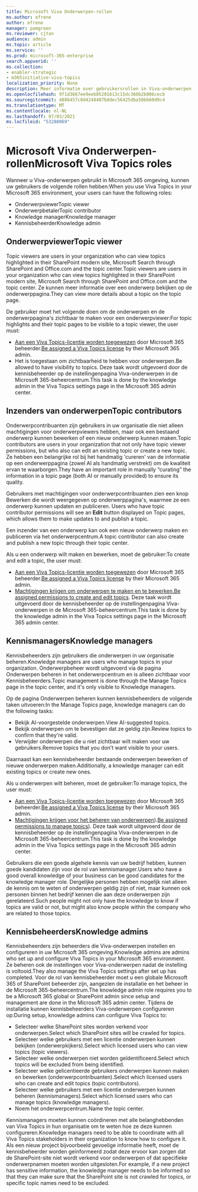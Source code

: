```yaml
---
title: Microsoft Viva Onderwerpen-rollen
ms.author: efrene
author: efrene
manager: pamgreen
ms.reviewer: cjtan
audience: admin
ms.topic: article
ms.service: ''
ms.prod: microsoft-365-enterprise
search.appverid: ''
ms.collection:
- enabler-strategic
- m365initiative-viva-topics
localization_priority: None
description: Meer informatie over gebruikersrollen in Viva-onderwerpen.
ms.openlocfilehash: 9f1d3667ee9eeb05201613c15dc360b2b006cecb
ms.sourcegitcommit: 4886457c0d4248407bddec56425dba50bb60d9c4
ms.translationtype: MT
ms.contentlocale: nl-NL
ms.lasthandoff: 07/03/2021
ms.locfileid: "53288069"
---
```

# <a name="microsoft-viva-topics-roles"></a><span data-ttu-id="b820c-103">Microsoft Viva Onderwerpen-rollen</span><span class="sxs-lookup"><span data-stu-id="b820c-103">Microsoft Viva Topics roles</span></span> 

<span data-ttu-id="b820c-104">Wanneer u Viva-onderwerpen gebruikt in Microsoft 365 omgeving, kunnen uw gebruikers de volgende rollen hebben:</span><span class="sxs-lookup"><span data-stu-id="b820c-104">When you use Viva Topics in your Microsoft 365 environment, your users can have the following roles:</span></span>

- <span data-ttu-id="b820c-105">Onderwerpviewer</span><span class="sxs-lookup"><span data-stu-id="b820c-105">Topic viewer</span></span>
- <span data-ttu-id="b820c-106">Onderwerpbetaler</span><span class="sxs-lookup"><span data-stu-id="b820c-106">Topic contributor</span></span>
- <span data-ttu-id="b820c-107">Knowledge manager</span><span class="sxs-lookup"><span data-stu-id="b820c-107">Knowledge manager</span></span>
- <span data-ttu-id="b820c-108">Kennisbeheerder</span><span class="sxs-lookup"><span data-stu-id="b820c-108">Knowledge admin</span></span>

## <a name="topic-viewer"></a><span data-ttu-id="b820c-109">Onderwerpviewer</span><span class="sxs-lookup"><span data-stu-id="b820c-109">Topic viewer</span></span>

<span data-ttu-id="b820c-110">Topic viewers are users in your organization who can view topics highlighted in their SharePoint modern site, Microsoft Search through SharePoint and Office.com and the topic center.</span><span class="sxs-lookup"><span data-stu-id="b820c-110">Topic viewers are users in your organization who can view topics highlighted in their SharePoint modern site, Microsoft Search through SharePoint and Office.com and the topic center.</span></span> <span data-ttu-id="b820c-111">Ze kunnen meer informatie over een onderwerp bekijken op de onderwerppagina.</span><span class="sxs-lookup"><span data-stu-id="b820c-111">They can view more details about a topic on the topic page.</span></span> 

<span data-ttu-id="b820c-112">De gebruiker moet het volgende doen om de onderwerpen en de onderwerppagina's zichtbaar te maken voor een onderwerpviewer:</span><span class="sxs-lookup"><span data-stu-id="b820c-112">For topic highlights and their topic pages to be visible to a topic viewer, the user must:</span></span>

- <span data-ttu-id="b820c-113">[Aan een Viva Topics-licentie worden toegewezen](./set-up-topic-experiences.md#assign-licenses) door Microsoft 365 beheerder.</span><span class="sxs-lookup"><span data-stu-id="b820c-113">[Be assigned a Viva Topics license](./set-up-topic-experiences.md#assign-licenses) by their Microsoft 365 admin.</span></span>
- <span data-ttu-id="b820c-114">Het is toegestaan om zichtbaarheid te hebben voor onderwerpen.</span><span class="sxs-lookup"><span data-stu-id="b820c-114">Be allowed to have visibility to topics.</span></span> <span data-ttu-id="b820c-115">Deze taak wordt uitgevoerd door de kennisbeheerder op de instellingenpagina Viva-onderwerpen in de Microsoft 365-beheercentrum.</span><span class="sxs-lookup"><span data-stu-id="b820c-115">This task is done by the knowledge admin in the Viva Topics settings page in the Microsoft 365 admin center.</span></span>

## <a name="topic-contributors"></a><span data-ttu-id="b820c-116">Inzenders van onderwerpen</span><span class="sxs-lookup"><span data-stu-id="b820c-116">Topic contributors</span></span>

<span data-ttu-id="b820c-117">Onderwerpcontribuanten zijn gebruikers in uw organisatie die niet alleen machtigingen voor onderwerpviewers hebben, maar ook een bestaand onderwerp kunnen bewerken of een nieuw onderwerp kunnen maken.</span><span class="sxs-lookup"><span data-stu-id="b820c-117">Topic contributors are users in your organization that not only have topic viewer permissions, but who also can edit an existing topic or create a new topic.</span></span> <span data-ttu-id="b820c-118">Ze hebben een belangrijke rol bij het handmatig 'cureren' van de informatie op een onderwerppagina (zowel AI als handmatig verstrekt) om de kwaliteit ervan te waarborgen.</span><span class="sxs-lookup"><span data-stu-id="b820c-118">They have an important role in manually “curating” the information in a topic page (both AI or manually provided) to ensure its quality.</span></span>

<span data-ttu-id="b820c-119">Gebruikers met machtigingen voor onderwerpcontribuanten zien een knop Bewerken die wordt weergegeven op onderwerppagina's, waarmee ze een onderwerp kunnen updaten en publiceren. </span><span class="sxs-lookup"><span data-stu-id="b820c-119">Users who have topic contributor permissions will see an **Edit** button displayed on Topic pages, which allows them to make updates to and publish a topic.</span></span>

<span data-ttu-id="b820c-120">Een inzender van een onderwerp kan ook een nieuw onderwerp maken en publiceren via het onderwerpcentrum.</span><span class="sxs-lookup"><span data-stu-id="b820c-120">A topic contributor can also create and publish a new topic through their topic center.</span></span>

<span data-ttu-id="b820c-121">Als u een onderwerp wilt maken en bewerken, moet de gebruiker:</span><span class="sxs-lookup"><span data-stu-id="b820c-121">To create and edit a topic, the user must:</span></span>

- <span data-ttu-id="b820c-122">[Aan een Viva Topics-licentie worden toegewezen](./set-up-topic-experiences.md#assign-licenses) door Microsoft 365 beheerder.</span><span class="sxs-lookup"><span data-stu-id="b820c-122">[Be assigned a Viva Topics license](./set-up-topic-experiences.md#assign-licenses) by their Microsoft 365 admin.</span></span>
- <span data-ttu-id="b820c-123">[Machtigingen krijgen om onderwerpen te maken en te bewerken.](./topic-experiences-user-permissions.md)</span><span class="sxs-lookup"><span data-stu-id="b820c-123">[Be assigned permissions to create and edit topics](./topic-experiences-user-permissions.md).</span></span> <span data-ttu-id="b820c-124">Deze taak wordt uitgevoerd door de kennisbeheerder op de instellingenpagina Viva-onderwerpen in de Microsoft 365-beheercentrum.</span><span class="sxs-lookup"><span data-stu-id="b820c-124">This task is done by the knowledge admin in the Viva Topics settings page in the Microsoft 365 admin center.</span></span>

## <a name="knowledge-managers"></a><span data-ttu-id="b820c-125">Kennismanagers</span><span class="sxs-lookup"><span data-stu-id="b820c-125">Knowledge managers</span></span>

<span data-ttu-id="b820c-126">Kennisbeheerders zijn gebruikers die onderwerpen in uw organisatie beheren.</span><span class="sxs-lookup"><span data-stu-id="b820c-126">Knowledge managers are users who manage topics in your organization.</span></span>  <span data-ttu-id="b820c-127">Onderwerpbeheer wordt uitgevoerd via de pagina Onderwerpen beheren in het onderwerpcentrum en is alleen zichtbaar voor Kennisbeheerders.</span><span class="sxs-lookup"><span data-stu-id="b820c-127">Topic management is done through the Manage Topics page in the topic center, and it's only visible to Knowledge managers.</span></span>

<span data-ttu-id="b820c-128">Op de pagina Onderwerpen beheren kunnen kennisbeheerders de volgende taken uitvoeren:</span><span class="sxs-lookup"><span data-stu-id="b820c-128">In the Manage Topics page, knowledge managers can do the following tasks:</span></span>

- <span data-ttu-id="b820c-129">Bekijk AI-voorgestelde onderwerpen.</span><span class="sxs-lookup"><span data-stu-id="b820c-129">View AI-suggested topics.</span></span>
- <span data-ttu-id="b820c-130">Bekijk onderwerpen om te bevestigen dat ze geldig zijn.</span><span class="sxs-lookup"><span data-stu-id="b820c-130">Review topics to confirm that they're valid.</span></span>
- <span data-ttu-id="b820c-131">Verwijder onderwerpen die u niet zichtbaar wilt maken voor uw gebruikers.</span><span class="sxs-lookup"><span data-stu-id="b820c-131">Remove topics that you don’t want visible to your users.</span></span>

<span data-ttu-id="b820c-132">Daarnaast kan een kennisbeheerder bestaande onderwerpen bewerken of nieuwe onderwerpen maken.</span><span class="sxs-lookup"><span data-stu-id="b820c-132">Additionally, a knowledge manager can edit existing topics or create new ones.</span></span>

<span data-ttu-id="b820c-133">Als u onderwerpen wilt beheren, moet de gebruiker:</span><span class="sxs-lookup"><span data-stu-id="b820c-133">To manage topics, the user must:</span></span>

- <span data-ttu-id="b820c-134">[Aan een Viva Topics-licentie worden toegewezen](./set-up-topic-experiences.md#assign-licenses) door Microsoft 365 beheerder.</span><span class="sxs-lookup"><span data-stu-id="b820c-134">[Be assigned a Viva Topics license](./set-up-topic-experiences.md#assign-licenses) by their Microsoft 365 admin.</span></span>
- <span data-ttu-id="b820c-135">[Machtigingen krijgen voor het beheren van onderwerpen](./topic-experiences-user-permissions.md)).</span><span class="sxs-lookup"><span data-stu-id="b820c-135">[Be assigned permissions to manage topics](./topic-experiences-user-permissions.md)).</span></span> <span data-ttu-id="b820c-136">Deze taak wordt uitgevoerd door de kennisbeheerder op de instellingenpagina Viva-onderwerpen in de Microsoft 365-beheercentrum.</span><span class="sxs-lookup"><span data-stu-id="b820c-136">This task is done by the knowledge admin in the Viva Topics settings page in the Microsoft 365 admin center.</span></span>

<span data-ttu-id="b820c-137">Gebruikers die een goede algehele kennis van uw bedrijf hebben, kunnen goede kandidaten zijn voor de rol van kennismanager.</span><span class="sxs-lookup"><span data-stu-id="b820c-137">Users who have a good overall knowledge of your business can be good candidates for the knowledge manager role.</span></span> <span data-ttu-id="b820c-138">Dergelijke personen hebben mogelijk niet alleen de kennis om te weten of onderwerpen geldig zijn of niet, maar kunnen ook personen binnen het bedrijf kennen die aan deze onderwerpen zijn gerelateerd.</span><span class="sxs-lookup"><span data-stu-id="b820c-138">Such people might not only have the knowledge to know if topics are valid or not, but might also know people within the company who are related to those topics.</span></span>

## <a name="knowledge-admins"></a><span data-ttu-id="b820c-139">Kennisbeheerders</span><span class="sxs-lookup"><span data-stu-id="b820c-139">Knowledge admins</span></span>

<span data-ttu-id="b820c-140">Kennisbeheerders zijn beheerders die Viva-onderwerpen instellen en configureren in uw Microsoft 365 omgeving.</span><span class="sxs-lookup"><span data-stu-id="b820c-140">Knowledge admins are admins who set up and configure Viva Topics in your Microsoft 365 environment.</span></span> <span data-ttu-id="b820c-141">Ze beheren ook de instellingen voor Viva-onderwerpen nadat de instelling is voltooid.</span><span class="sxs-lookup"><span data-stu-id="b820c-141">They also manage the Viva Topics settings after set up has completed.</span></span> <span data-ttu-id="b820c-142">Voor de rol van kennisbeheerder moet u een globale Microsoft 365 of SharePoint beheerder zijn, aangezien de installatie en het beheer in de Microsoft 365-beheercentrum.</span><span class="sxs-lookup"><span data-stu-id="b820c-142">The knowledge admin role requires you to be a Microsoft 365 global or SharePoint admin since setup and management are done in the Microsoft 365 admin center.</span></span>
<span data-ttu-id="b820c-143">Tijdens de installatie kunnen kennisbeheerders Viva-onderwerpen configureren op:</span><span class="sxs-lookup"><span data-stu-id="b820c-143">During setup, knowledge admins can configure Viva Topics to:</span></span>

- <span data-ttu-id="b820c-144">Selecteer welke SharePoint sites worden verkend voor onderwerpen.</span><span class="sxs-lookup"><span data-stu-id="b820c-144">Select which SharePoint sites will be crawled for topics.</span></span>
- <span data-ttu-id="b820c-145">Selecteer welke gebruikers met een licentie onderwerpen kunnen bekijken (onderwerpkijkers).</span><span class="sxs-lookup"><span data-stu-id="b820c-145">Select which licensed users who can view topics (topic viewers).</span></span>
- <span data-ttu-id="b820c-146">Selecteer welke onderwerpen niet worden geïdentificeerd.</span><span class="sxs-lookup"><span data-stu-id="b820c-146">Select which topics will be excluded from being identified.</span></span>
- <span data-ttu-id="b820c-147">Selecteer welke gelicentieerde gebruikers onderwerpen kunnen maken en bewerken (onderwerpcontribuanten).</span><span class="sxs-lookup"><span data-stu-id="b820c-147">Select which licensed users who can create and edit topics (topic contributors).</span></span>
- <span data-ttu-id="b820c-148">Selecteer welke gebruikers met een licentie onderwerpen kunnen beheren (kennismanagers).</span><span class="sxs-lookup"><span data-stu-id="b820c-148">Select which licensed users who can manage topics (knowledge managers).</span></span>
- <span data-ttu-id="b820c-149">Noem het onderwerpcentrum.</span><span class="sxs-lookup"><span data-stu-id="b820c-149">Name the topic center.</span></span>

<span data-ttu-id="b820c-150">Kennismanagers moeten kunnen coördineren met alle belanghebbenden van Viva Topics in hun organisatie om te weten hoe ze deze kunnen configureren.</span><span class="sxs-lookup"><span data-stu-id="b820c-150">Knowledge managers need to be able to coordinate with all Viva Topics stakeholders in their organization to know how to configure it.</span></span> <span data-ttu-id="b820c-151">Als een nieuw project bijvoorbeeld gevoelige informatie heeft, moet de kennisbeheerder worden geïnformeerd zodat deze ervoor kan zorgen dat de SharePoint-site niet wordt verkend voor onderwerpen of dat specifieke onderwerpnamen moeten worden uitgesloten.</span><span class="sxs-lookup"><span data-stu-id="b820c-151">For example, if a new project has sensitive information, the knowledge manager needs to be informed so that they can make sure that the SharePoint site is not crawled for topics, or specific topic names need to be excluded.</span></span>
